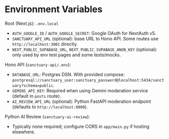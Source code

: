 # Environment Variables

Root (Next.js): `.env.local`
- `AUTH_GOOGLE_ID` / `AUTH_GOOGLE_SECRET`: Google OAuth for NextAuth v5.
- `SANCTUARY_API_URL` (optional): base URL to Hono API. Some routes use `http://localhost:3001` directly.
- `NEXT_PUBLIC_SUPABASE_URL`, `NEXT_PUBLIC_SUPABASE_ANON_KEY` (optional): only used by env test pages and some tests/mocks.

Hono API (`sanctuary-api/.env`):
- `DATABASE_URL`: Postgres DSN. With provided compose: `postgresql://sanctuary_user:sanctuary_password@localhost:5434/sanctuary?schema=public`.
- `GEMINI_API_KEY`: Required when using Gemini moderation service (default in `posts` route).
- `AI_REVIEW_API_URL` (optional): Python FastAPI moderation endpoint (defaults to `http://localhost:8000`).

Python AI Review (`sanctuary-ai-review`):
- Typically none required; configure CORS in `app/main.py` if hosting elsewhere.
